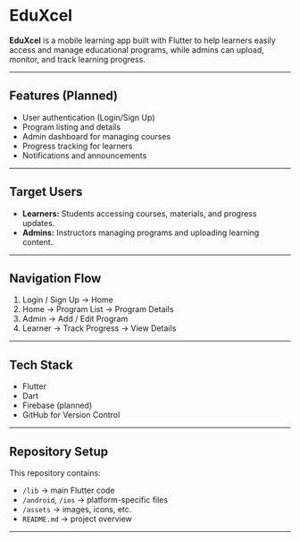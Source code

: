# EduXcel 

**EduXcel** is a mobile learning app built with Flutter to help learners easily access and manage educational programs, while admins can upload, monitor, and track learning progress.

---

## Features (Planned)
- User authentication (Login/Sign Up)
- Program listing and details
- Admin dashboard for managing courses
- Progress tracking for learners
- Notifications and announcements

---

## Target Users
- **Learners:** Students accessing courses, materials, and progress updates.
- **Admins:** Instructors managing programs and uploading learning content.

---

## Navigation Flow
1. Login / Sign Up → Home
2. Home → Program List → Program Details
3. Admin → Add / Edit Program
4. Learner → Track Progress → View Details

---


## Tech Stack
- Flutter
- Dart
- Firebase (planned)
- GitHub for Version Control

---

## Repository Setup
This repository contains:
- `/lib` → main Flutter code
- `/android`, `/ios` → platform-specific files
- `/assets` → images, icons, etc.
- `README.md` → project overview

---

